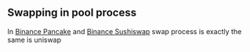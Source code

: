 ## Swapping in pool process
In [Binance Pancake](https://bscscan.com/address/0x10ed43c718714eb63d5aa57b78b54704e256024e#writeContract#F14) and
[Binance Sushiswap](https://etherscan.io/address/0xd9e1ce17f2641f24ae83637ab66a2cca9c378b9f#writeContract#F14) swap process
is exactly the same is uniswap